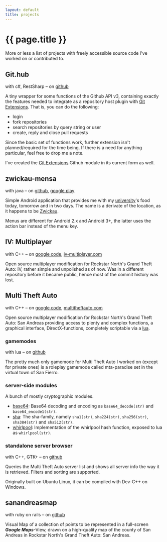 ```yaml
---
layout: default
title: projects
---
```


{{ page.title }}
================
More or less a list of projects with freely accessible source code I've worked on or contributed to.

Git.hub
-------
with c#, RestSharp &ndash; on
[github](https://github.com/mabako/Git.hub)

A tiny wrapper for some functions of the Github API v3, containing exactly
the features needed to integrate as a repository host plugin with
[Git Extensions](https://github.com/spdr870/gitextensions). That is, you can do
the following:

* login
* fork repositories
* search repositories by query string or user
* create, reply and close pull requests

Since the basic set of functions work, further extension isn't planned/required
for the time being. If there is a need for anything particular, feel free to
drop me a note.

I've created the [Git Extensions](https://github.com/spdr870/gitextensions)
Github module in its current form as well.

zwickau-mensa
-------------
with java &ndash; on
[github](https://github.com/mabako/zwickau-mensa),
[google play](https://play.google.com/store/apps/details?id=net.mabako.zwickau.mensa)

Simple Android application that provides me with my [university](http://www.fh-zwickau.de)'s food today,
tomorrow and in two days. The name is a derivate of the location, as it happens
to be [Zwickau](http://g.co/maps/2hzbr).

Menus are different for Android 2.x and Android 3+, the latter uses the
action bar instead of the menu key.

IV: Multiplayer
---------------
with C++ &ndash; on
[google code](http://code.google.com/p/ivmultiplayer/),
[iv-multiplayer.com](http://iv-multiplayer.com/)

Open source multiplayer modification for Rockstar North's Grand Theft Auto:
IV, rather simple and unpolished as of now. Was in a different repository
before it became public, hence most of the commit history was lost.

Multi Theft Auto
----------------
with C++ &ndash; on
[google code](http://code.google.com/p/multitheftauto/),
[multitheftauto.com](http://multitheftauto.com/)

Open source multiplayer modification for Rockstar North's Grand Theft Auto:
San Andreas providing access to plenty and complex functions, a graphical
interface, DirectX-functions, completely scriptable via a [lua](http://www.lua.org/).

### gamemodes
with lua &ndash; on
[github](https://github.com/mabako/mta-paradise)

The pretty much only gamemode for Multi Theft Auto I worked on (except for
private ones) is a roleplay gamemode called mta-paradise set in the virtual
town of San Fierro.

### server-side modules
A bunch of mostly cryptographic modules.

* [base64](https://github.com/mabako/mta-base64): Base64 decoding and encoding as `base64_decode(str)` and `base64_encode1(str)`.
* [sha](https://github.com/mabako/mta-sha): The sha-family, namely `sha1(str)`, `sha224(str)`, `sha256(str)`, `sha384(str)` and `sha512(str)`.
* [whirlpool](https://github.com/mabako/mta-whirlpool): Implementation of the whirlpool hash function, exposed to lua as `whirlpool(str)`.

### standalone server browser
with C++, GTK+ &ndash; on
[github](https://github.com/mabako/mta-browser)

Queries the Multi Theft Auto server list and shows all server info the way
it is retrieved. Filters and sorting are supported.

Originally built on Ubuntu Linux, it can be compiled with Dev-C++ on Windows.

sanandreasmap
-------------
with ruby on rails &ndash; on
[github](https://github.com/mabako/sanandreasmap)

Visual Map of a collection of points to be represented in a full-screen ***Google Maps***-View,
drawn on a high-quality map of the county of San Andreas in Rockstar North's Grand Theft Auto: San Andreas.